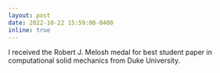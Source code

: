```yaml
---
layout: post
date: 2022-10-22 15:59:00-0400
inline: true
---
```


I received the Robert J. Melosh medal for best student paper in computational solid mechanics from Duke University. 
